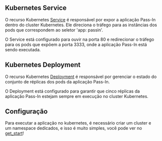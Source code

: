 ## Kubernetes Service

O recurso Kubernetes [Service](https://github.com/JhonataAugust0/devops_nlw/blob/master/k8s/service.yml) é responsável por expor a aplicação Pass-In dentro do cluster Kubernetes. Ele direciona o tráfego para as instâncias dos pods que correspondem ao seletor 'app: passin'.

O Service está configurado para ouvir na porta 80 e redirecionar o tráfego para os pods que expõem a porta 3333, onde a aplicação Pass-In está sendo executada.

## Kubernetes Deployment 

O recurso Kubernetes [Deployment](https://github.com/JhonataAugust0/devops_nlw/blob/master/k8s/deploymen.yml) é responsável por gerenciar o estado do conjunto de réplicas dos pods da aplicação Pass-In.

O Deployment está configurado para garantir que cinco réplicas da aplicação Pass-In estejam sempre em execução no cluster Kubernetes.

## Configuração

Para executar a aplicação no kubernetes, é necessário criar um cluster e um namespace dedicados, e isso é muito simples, você pode ver no [get_start]()!